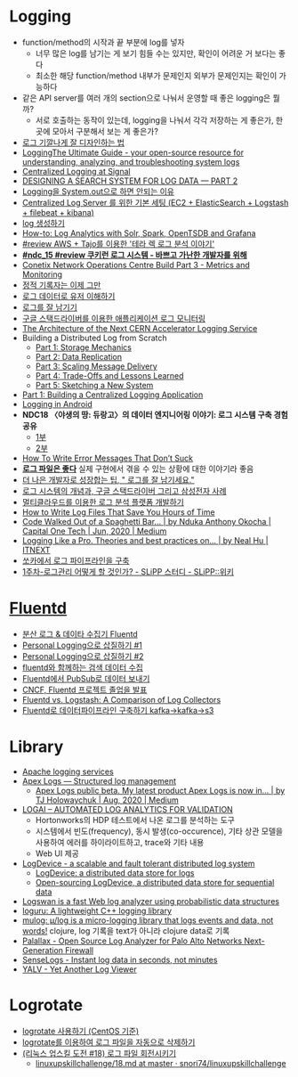 Logging
=======

* function/method의 시작과 끝 부분에 log를 넣자
  * 너무 많은 log를 남기는 게 보기 힘들 수는 있지만, 확인이 어려운 거 보다는 좋다
  * 최소한 해당 function/method 내부가 문제인지 외부가 문제인지는 확인이 가능하다
* 같은 API server를 여러 개의 section으로 나눠서 운영할 때 좋은 logging은 뭘까?
  * 서로 호출하는 동작이 있는데, logging을 나눠서 각각 저장하는 게 좋은가, 한 곳에 모아서 구분해서 보는 게 좋은가?
* [로그 기깔나게 잘 디자인하는 법](https://www.slideshare.net/jeongsangbaek/ss-80795259)
* [LoggingThe Ultimate Guide - your open-source resource for understanding, analyzing, and troubleshooting system logs](https://www.loggly.com/ultimate-guide/)
* [Centralized Logging at Signal](http://www.signal.co/dev-log/centralized-logging/)
* [DESIGNING A SEARCH SYSTEM FOR LOG DATA — PART 2](http://www.philipotoole.com/designing-a-search-system-for-log-data-part-2/)
* [Logging을 System.out으로 하면 안되는 이유](http://silentsoft.tistory.com/13)
* [Centralized Log Server 를 위한 기본 세팅 (EC2 + ElasticSearch + Logstash + filebeat + kibana)](http://knphouse.tistory.com/85)
* [log 생성하기](http://downman.tistory.com/155)
* [How-to: Log Analytics with Solr, Spark, OpenTSDB and Grafana](http://blog.cloudera.com/blog/2017/03/how-to-log-analytics-with-solr-spark-opentsdb-and-grafana/)
* [#review AWS + Tajo를 이용한 '테라 렉 로그 분석 이야기'](http://ohyecloudy.com/pnotes/archives/aws-tajo-tera-lag-log/)
* [**#ndc_15 #review 쿠키런 로그 시스템 - 바쁘고 가난한 개발자를 위해**](http://ohyecloudy.com/pnotes/archives/ndc15-cookie-run-log-system/)
* [Conetix Network Operations Centre Build Part 3 - Metrics and Monitoring](https://www.conetix.com.au/blog/conetix-network-operations-centre-build-part-3)
* [정적 기록자는 이제 그만](https://justhackem.wordpress.com/2017/07/07/no-more-static-logger/)
* [로그 데이터로 유저 이해하기](http://woowabros.github.io/woowabros/2017/07/30/logdata.html)
* [로그를 잘 남기기](https://ash84.net/2017/09/29/how-do-you-keep-your-logs/)
* [구글 스택드라이버를 이용한 애플리케이션 로그 모니터링](http://bcho.tistory.com/1214)
* [The Architecture of the Next CERN Accelerator Logging Service](https://databricks.com/blog/2017/12/14/the-architecture-of-the-next-cern-accelerator-logging-service.html)
* Building a Distributed Log from Scratch
  * [Part 1: Storage Mechanics](https://bravenewgeek.com/building-a-distributed-log-from-scratch-part-1-storage-mechanics/)
  * [Part 2: Data Replication](https://bravenewgeek.com/building-a-distributed-log-from-scratch-part-2-data-replication/)
  * [Part 3: Scaling Message Delivery](https://bravenewgeek.com/building-a-distributed-log-from-scratch-part-3-scaling-message-delivery/)
  * [Part 4: Trade-Offs and Lessons Learned](https://bravenewgeek.com/building-a-distributed-log-from-scratch-part-4-trade-offs-and-lessons-learned/)
  * [Part 5: Sketching a New System](https://bravenewgeek.com/building-a-distributed-log-from-scratch-part-5-sketching-a-new-system/)
* [Part 1: Building a Centralized Logging Application](https://medium.com/eulercoder/part-1-building-a-centralized-logging-application-5a537033da0a)
* [Logging in Android](https://android.jlelse.eu/logging-in-android-cfcd50cdc1ae)
* **NDC18 〈야생의 땅: 듀랑고〉의 데이터 엔지니어링 이야기: 로그 시스템 구축 경험 공유**
  * [1부](https://www.slideshare.net/ssuser380e9c/ndc18-95524337)
  * [2부](https://www.slideshare.net/ssuser380e9c/ndc18-2-95522893)
* [How To Write Error Messages That Don’t Suck](https://medium.freecodecamp.org/how-to-write-error-messages-that-dont-suck-f31c53b64c3e)
* [**로그 파일은 좋다**](https://libsora.so/posts/log-file-is-good/) 실제 구현에서 겪을 수 있는 상황에 대한 이야기라 좋음
* [더 나은 개발자로 성장합는 팁, " 로그를 잘 남기세요."](https://www.youtube.com/watch?v=HxzlJWMcHng)
* [로그 시스템의 개념과, 구글 스택드라이버 그리고 삼성전자 사례](https://bcho.tistory.com/1330)
* [멀티클라우드를 이용한 로그 분석 플랫폼 개발하기](https://medium.com/watcha/%EB%A9%80%ED%8B%B0%ED%81%B4%EB%9D%BC%EC%9A%B0%EB%93%9C%EB%A5%BC-%EC%9D%B4%EC%9A%A9%ED%95%9C-%EB%A1%9C%EA%B7%B8-%EB%B6%84%EC%84%9D-%ED%94%8C%EB%9E%AB%ED%8F%BC-%EA%B0%9C%EB%B0%9C%ED%95%98%EA%B8%B0-8c5f671df559)
* [How to Write Log Files That Save You Hours of Time](https://medium.com/better-programming/how-to-write-log-files-that-save-you-hours-of-time-1ff0cd9ae2ed)
* [Code Walked Out of a Spaghetti Bar… | by Nduka Anthony Okocha | Capital One Tech | Jun, 2020 | Medium](https://medium.com/capital-one-tech/code-walked-out-of-a-spaghetti-bar-2dcc1750789a)
* [Logging Like a Pro. Theories and best practices on… | by Neal Hu | ITNEXT](https://itnext.io/logging-like-a-pro-8cc6ad09e415)
* [쏘카에서 로그 파이프라인을 구축](https://www.linkedin.com/posts/mssqldba-joo_%EB%A1%9C%EA%B7%B8-%ED%8C%8C%EC%9D%B4%ED%94%84%EB%9D%BC%EC%9D%B8-%EA%B5%AC%EC%B6%95-ugcPost-6772078735547097088-Ghfd/)
* [1주차-로그관리 어떻게 할 것인가? - SLiPP 스터디 - SLiPP::위키](https://www.slipp.net/wiki/pages/viewpage.action?pageId=18350094)

# [Fluentd](http://www.fluentd.org/)
* [분산 로그 & 데이타 수집기 Fluentd](http://bcho.tistory.com/1115)
* [Personal Logging으로 삽질하기 #1](https://medium.com/@HatusneMiku3939/personal-logging%EC%9C%BC%EB%A1%9C-%EC%82%BD%EC%A7%88%ED%95%98%EA%B8%B0-1-d40ae348ac5e)
* [Personal Logging으로 삽질하기 #2](https://medium.com/@HatusneMiku3939/personal-logging%EC%9C%BC%EB%A1%9C-%EC%82%BD%EC%A7%88%ED%95%98%EA%B8%B0-2-36677466b8b8)
* [fluentd와 함께하는 검색 데이터 수집](https://dailyhotel.io/fluentd%EC%99%80-%ED%95%A8%EA%BB%98%ED%95%98%EB%8A%94-%EA%B2%80%EC%83%89-%EB%8D%B0%EC%9D%B4%ED%84%B0-%EC%88%98%EC%A7%91-b76932a8dc2a)
* [Fluentd에서 PubSub로 데이터 보내기](https://jungwoon.github.io/bigquery/2017/11/13/BigQuery-Lecture-1/)
* [CNCF, Fluentd 프로젝트 졸업을 발표](https://www.44bits.io/ko/post/news--fluentd-has-graduated-cncf)
* [Fluentd vs. Logstash: A Comparison of Log Collectors](http://logz.io/blog/fluentd-logstash)
* [Fluentd로 데이터파이프라인 구축하기 kafka→kafka→s3](https://blog.voidmainvoid.net/261)

# Library
* [Apache logging services](https://logging.apache.org)
* [Apex Logs — Structured log management](https://apex.sh/logs/)
  * [Apex Logs public beta. My latest product Apex Logs is now in… | by TJ Holowaychuk | Aug, 2020 | Medium](https://medium.com/@tjholowaychuk/apex-logs-public-beta-48c683464054)
* [LOGAI – AUTOMATED LOG ANALYTICS FOR VALIDATION](https://ko.hortonworks.com/blog/logai-automated-log-analytics-validation/)
  * Hortonworks의 HDP 테스트에서 나온 로그를 분석하는 도구
  * 시스템에서 빈도(frequency), 동시 발생(co-occurence), 기타 상관 모델을 사용하여 에러를 하이라이트하고, trace와 기타 내용
  * Web UI 제공
* [LogDevice - a scalable and fault tolerant distributed log system](https://github.com/facebookincubator/LogDevice)
  * [LogDevice: a distributed data store for logs](https://code.fb.com/core-data/logdevice-a-distributed-data-store-for-logs/)
  * [Open-sourcing LogDevice, a distributed data store for sequential data](https://logdevice.io/blog/2018/09/12/open-sourcing-announcement.html)
* [Logswan is a fast Web log analyzer using probabilistic data structures](https://github.com/fcambus/logswan)
* [loguru: A lightweight C++ logging library](https://github.com/emilk/loguru)
* [mulog: μ/log is a micro-logging library that logs events and data, not words!](https://github.com/BrunoBonacci/mulog) clojure, log 기록을 text가 아니라 clojure data로 기록
* [Palallax - Open Source Log Analyzer for Palo Alto Networks Next-Generation Firewall](http://www.ap-com.co.jp/ja/paloalto/palallax/index_en.html)
* [SenseLogs - Instant log data in seconds, not minutes](https://www.sensedeep.com/senselogs/)
* [YALV - Yet Another Log Viewer](http://marsinvasion.github.io/yalv/)

# Logrotate
* [logrotate 사용하기 (CentOS 기준)](http://jybaek.tistory.com/761)
* [logrotate를 이용하여 로그 파일을 자동으로 삭제하기](https://medium.com/encored-technologies-engineering-data-science/logrotate를-이용하여-로그-파일을-자동으로-삭제하기-dccf7b1b52b0)
* [(리눅스 업스킬 도전 #18) 로그 파일 회전시키기](https://jhrogue.blogspot.com/2020/10/18.html)
  * [linuxupskillchallenge/18.md at master · snori74/linuxupskillchallenge](https://github.com/snori74/linuxupskillchallenge/blob/master/18.md)
